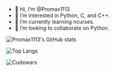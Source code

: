 - 👋 Hi, I’m @Promax1113
- 👀 I’m interested in Python, C, and C++.
- 🌱 I’m currently learning ncurses.
- 💞️ I’m looking to collaborate on Python.


![Promax1113's GitHub stats](https://github-readme-stats.vercel.app/api?username=promax1113&show_icons=true)

![Top Langs](https://github-readme-stats.vercel.app/api/top-langs/?username=promax1113&layout=compact)

![Codewars](https://github.r2v.ch/codewars?user=SupaCoder&top_languages=true)
<!---
Promax1113/Promax1113 is a ✨ special ✨ repository because its `README.md` (this file) appears on your GitHub profile.
You can click the Preview link to take a look at your changes.
--->
